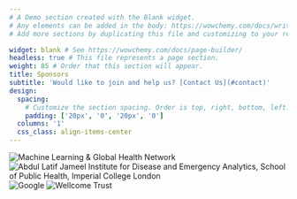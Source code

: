 ```yaml
---
# A Demo section created with the Blank widget.
# Any elements can be added in the body: https://wowchemy.com/docs/writing-markdown-latex/
# Add more sections by duplicating this file and customizing to your requirements.

widget: blank # See https://wowchemy.com/docs/page-builder/
headless: true # This file represents a page section.
weight: 85 # Order that this section will appear.
title: Sponsors
subtitle: 'Would like to join and help us? [Contact Us](#contact)'
design:
  spacing:
    # Customize the section spacing. Order is top, right, bottom, left.
    padding: ['20px', '0', '20px', '0']
  columns: '1'
  css_class: align-items-center
---
```


![Machine Learning & Global Health Network](sponsors/mlgh.png)
![Abdul Latif Jameel Institute for Disease and Emergency Analytics, School of Public Health, Imperial College London](sponsors/icl.png)
![Google](sponsors/google.png)
![Wellcome Trust](sponsors/wt.jpeg)
